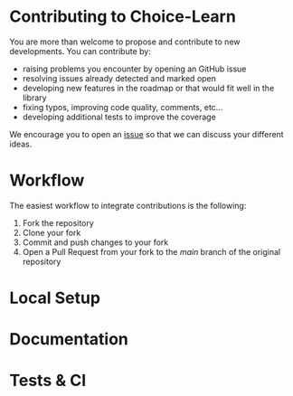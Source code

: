 # Contributing to Choice-Learn

You are more than welcome to propose and contribute to new developments. You can contribute by:
- raising problems you encounter by opening an GitHub issue
- resolving issues already detected and marked open
- developing new features in the roadmap or that would fit well in the library
- fixing typos, improving code quality, comments, etc...
- developing additional tests to improve the coverage

We encourage you to open an [issue](https://github.com/artefactory/choice-learn-private/issues) so that we can discuss your different ideas.

# Workflow

The easiest workflow to integrate contributions is the following:
1. Fork the repository
2. Clone your fork
3. Commit and push changes to your fork
4. Open a Pull Request from your fork to the *main* branch of the original repository

# Local Setup

# Documentation

# Tests & CI
